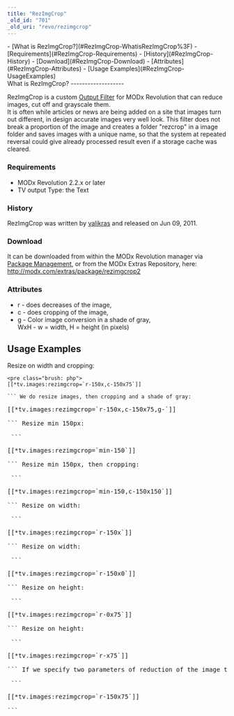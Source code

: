 ```yaml
---
title: "RezImgCrop"
_old_id: "701"
_old_uri: "revo/rezimgcrop"
---
```


<div>- [What is RezImgCrop?](#RezImgCrop-WhatisRezImgCrop%3F)
  - [Requirements](#RezImgCrop-Requirements)
  - [History](#RezImgCrop-History)
  - [Download](#RezImgCrop-Download)
  - [Attributes](#RezImgCrop-Attributes)
- [Usage Examples](#RezImgCrop-UsageExamples)
 
</div>What is RezImgCrop?
-------------------

 RezImgCrop is a custom [Output Filter](/revolution/2.x/making-sites-with-modx/customizing-content/input-and-output-filters-(output-modifiers) "Input and Output Filters (Output Modifiers)") for MODx Revolution that can reduce images, cut off and grayscale them.   
 It is often while articles or news are being added on a site that images turn out different, in design accurate images very well look. This filter does not break a proportion of the image and creates a folder "rezcrop" in a image folder and saves images with a unique name, so that the system at repeated reversal could give already processed result even if a storage cache was cleared.

### Requirements

- MODx Revolution 2.2.x or later
- TV output Type: the Text

### History

 RezImgCrop was written by [valikras](http://modx.com/extras/author/valikras) and released on Jun 09, 2011.

### Download

 It can be downloaded from within the MODx Revolution manager via [Package Management](/revolution/2.x/developing-in-modx/advanced-development/package-management "Package Management"), or from the MODx Extras Repository, here: <http://modx.com/extras/package/rezimgcrop2>

### Attributes

- r - does decreases of the image,
- c - does cropping of the image,
- g - Color image conversion in a shade of gray,   
   WxH - w = width, H = height (in pixels)

Usage Examples
--------------

 Resize on width and cropping:

 ```
<pre class="brush: php">
[[*tv.images:rezimgcrop=`r-150x,c-150x75`]]

``` We do resize images, then cropping and a shade of gray:

 ```
<pre class="brush: php">
[[*tv.images:rezimgcrop=`r-150x,c-150x75,g-`]]

``` Resize min 150px:

 ```
<pre class="brush: php">
[[*tv.images:rezimgcrop=`min-150`]]

``` Resize min 150px, then cropping:

 ```
<pre class="brush: php">
[[*tv.images:rezimgcrop=`min-150,c-150x150`]]

``` Resize on width:

 ```
<pre class="brush: php">
[[*tv.images:rezimgcrop=`r-150x`]]

``` Resize on width:

 ```
<pre class="brush: php">
[[*tv.images:rezimgcrop=`r-150x0`]]

``` Resize on height:

 ```
<pre class="brush: php">
[[*tv.images:rezimgcrop=`r-0x75`]]

``` Resize on height:

 ```
<pre class="brush: php">
[[*tv.images:rezimgcrop=`r-x75`]]

``` If we specify two parameters of reduction of the image the image to decrease not proportionally, it is necessary to specify better width, then to apply crop.

 ```
<pre class="brush: php">
[[*tv.images:rezimgcrop=`r-150x75`]]

```